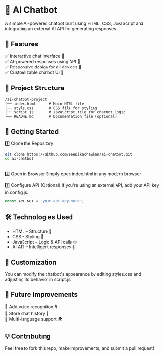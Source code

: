 # 🤖 AI Chatbot
A simple AI-powered chatbot built using HTML, CSS, JavaScript 
and integrating an external AI API for generating responses.

## 🌟 Features
✅ Interactive chat interface 💬<br>
✅ AI-powered responses using API 🤖<br>
✅ Responsive design for all devices 📱<br>
✅ Customizable chatbot UI 🎨

## 📂 Project Structure  
```plaintext
/ai-chatbot-project
│── index.html      # Main HTML file
│── style.css       # CSS file for styling
│── script.js       # JavaScript file for chatbot logic
└── README.md       # Documentation file (optional)
```

## 🚀 Getting Started
1️⃣ Clone the Repository
```bash
git clone https://github.com/Deepikachawhan/ai-chatbot.git
cd ai-chatbot
```
<br>
2️⃣ Open in Browser
Simply open index.html in any modern browser.<br>

3️⃣ Configure API (Optional)
If you're using an external API, add your API key in config.js:

```javascript
const API_KEY = "your-api-key-here";
```

## 🛠 Technologies Used
- HTML – Structure 📑
- CSS – Styling 🎨
- JavaScript – Logic & API calls ⚙️
- AI API – Intelligent responses 🧠

## 🎨 Customization
You can modify the chatbot's appearance by editing styles.css and adjusting its behavior in script.js.

## 🎯 Future Improvements
🚀 Add voice recognition 🎙️<br>
🚀 Store chat history 💾<br>
🚀 Multi-language support 🌍

## 💡 Contributing
Feel free to fork this repo, make improvements, and submit a pull request!
